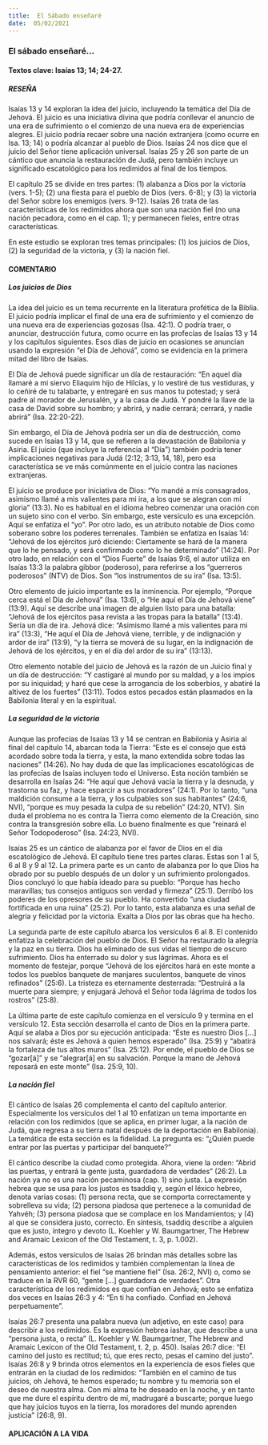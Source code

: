```yaml
---
title:  El Sábado enseñaré
date:  05/02/2021
---
```


### El sábado enseñaré...

#### Textos clave: Isaías 13; 14; 24-27.

##### RESEÑA

Isaías 13 y 14 exploran la idea del juicio, incluyendo la temática del Día de Jehová. El juicio es una iniciativa divina que podría conllevar el anuncio de una era de sufrimiento o el comienzo de una nueva era de experiencias alegres. El juicio podría recaer sobre una nación extranjera (como ocurre en Isa. 13; 14) o podría alcanzar al pueblo de Dios. Isaías 24 nos dice que el juicio del Señor tiene aplicación universal. Isaías 25 y 26 son parte de un cántico que anuncia la restauración de Judá, pero también incluye un significado escatológico para los redimidos al final de los tiempos.

El capítulo 25 se divide en tres partes: (1) alabanza a Dios por la victoria (vers. 1-5); (2) una fiesta para el pueblo de Dios (vers. 6-8); y (3) la victoria del Señor sobre los enemigos (vers. 9-12). Isaías 26 trata de las características de los redimidos ahora que son una nación fiel (no una nación pecadora, como en el cap. 1); y permanecen fieles, entre otras características.

En este estudio se exploran tres temas principales: (1) los juicios de Dios, (2) la seguridad de la victoria, y (3) la nación fiel.

#### COMENTARIO

##### Los juicios de Dios

La idea del juicio es un tema recurrente en la literatura profética de la Biblia. El juicio podría implicar el final de una era de sufrimiento y el comienzo de una nueva era de experiencias gozosas (Isa. 42:1). O podría traer, o anunciar, destrucción futura, como ocurre en las profecías de Isaías 13 y 14 y los capítulos siguientes. Esos días de juicio en ocasiones se anuncian usando la expresión “el Día de Jehová”, como se evidencia en la primera mitad del libro de Isaías.

El Día de Jehová puede significar un día de restauración: “En aquel día llamaré a mi siervo Eliaquim hijo de Hilcías, y lo vestiré de tus vestiduras, y lo ceñiré de tu talabarte, y entregaré en sus manos tu potestad; y será padre al morador de Jerusalén, y a la casa de Judá. Y pondré la llave de la casa de David sobre su hombro; y abrirá, y nadie cerrará; cerrará, y nadie abrirá” (Isa. 22:20-22).

Sin embargo, el Día de Jehová podría ser un día de destrucción, como sucede en Isaías 13 y 14, que se refieren a la devastación de Babilonia y Asiria. El juicio (que incluye la referencia al “Día”) también podría tener implicaciones negativas para Judá (2:12; 3:13, 14, 18), pero esa característica se ve más comúnmente en el juicio contra las naciones extranjeras.

El juicio se produce por iniciativa de Dios: “Yo mandé a mis consagrados, asimismo llamé a mis valientes para mi ira, a los que se alegran con mi gloria” (13:3). No es habitual en el idioma hebreo comenzar una oración con un sujeto sino con el verbo. Sin embargo, este versículo es una excepción. Aquí se enfatiza el “yo”. Por otro lado, es un atributo notable de Dios como soberano sobre los poderes terrenales. También se enfatiza en Isaías 14: “Jehová de los ejércitos juró diciendo: Ciertamente se hará de la manera que lo he pensado, y será confirmado como lo he determinado” (14:24). Por otro lado, en relación con el “Dios Fuerte” de Isaías 9:6, el autor utiliza en Isaías 13:3 la palabra gibbor (poderoso), para referirse a los “guerreros poderosos” (NTV) de Dios. Son “los instrumentos de su ira” (Isa. 13:5).

Otro elemento de juicio importante es la inminencia. Por ejemplo, “Porque cerca está el Día de Jehová” (Isa. 13:6), o “He aquí el Día de Jehová viene” (13:9). Aquí se describe una imagen de alguien listo para una batalla: “Jehová de los ejércitos pasa revista a las tropas para la batalla” (13:4). Sería un día de ira. Jehová dice: “Asimismo llamé a mis valientes para mi ira” (13:3), “He aquí el Día de Jehová viene, terrible, y de indignación y ardor de ira” (13:9), “y la tierra se moverá de su lugar, en la indignación de Jehová de los ejércitos, y en el día del ardor de su ira” (13:13).

Otro elemento notable del juicio de Jehová es la razón de un Juicio final y un día de destrucción: “Y castigaré al mundo por su maldad, y a los impíos por su iniquidad; y haré que cese la arrogancia de los soberbios, y abatiré la altivez de los fuertes” (13:11). Todos estos pecados están plasmados en la Babilonia literal y en la espiritual.

##### La seguridad de la victoria

Aunque las profecías de Isaías 13 y 14 se centran en Babilonia y Asiria al final del capítulo 14, abarcan toda la Tierra: “Este es el consejo que está acordado sobre toda la tierra, y esta, la mano extendida sobre todas las naciones” (14:26). No hay duda de que las implicaciones escatológicas de las profecías de Isaías incluyen todo el Universo. Esta noción también se desarrolla en Isaías 24: “He aquí que Jehová vacía la tierra y la desnuda, y trastorna su faz, y hace esparcir a sus moradores” (24:1). Por lo tanto, “una maldición consume a la tierra, y los culpables son sus habitantes” (24:6, NVI), “porque es muy pesada la culpa de su rebelión” (24:20, NTV). Sin duda el problema no es contra la Tierra como elemento de la Creación, sino contra la transgresión sobre ella. Lo bueno finalmente es que “reinará el Señor Todopoderoso” (Isa. 24:23, NVI).

Isaías 25 es un cántico de alabanza por el favor de Dios en el día escatológico de Jehová. El capítulo tiene tres partes claras. Estas son 1 al 5, 6 al 8 y 9 al 12. La primera parte es un canto de alabanza por lo que Dios ha obrado por su pueblo después de un dolor y un sufrimiento prolongados. Dios concluyó lo que había ideado para su pueblo: “Porque has hecho maravillas; tus consejos antiguos son verdad y firmeza” (25:1). Derribó los poderes de los opresores de su pueblo. Ha convertido “una ciudad fortificada en una ruina” (25:2). Por lo tanto, esta alabanza es una señal de alegría y felicidad por la victoria. Exalta a Dios por las obras que ha hecho.

La segunda parte de este capítulo abarca los versículos 6 al 8. El contenido enfatiza la celebración del pueblo de Dios. El Señor ha restaurado la alegría y la paz en su tierra. Dios ha eliminado de sus vidas el tiempo de oscuro sufrimiento. Dios ha enterrado su dolor y sus lágrimas. Ahora es el momento de festejar, porque “Jehová de los ejércitos hará en este monte a todos los pueblos banquete de manjares suculentos, banquete de vinos refinados” (25:6). La tristeza es eternamente desterrada: “Destruirá a la muerte para siempre; y enjugará Jehová el Señor toda lágrima de todos los rostros” (25:8).

La última parte de este capítulo comienza en el versículo 9 y termina en el versículo 12. Esta sección desarrolla el canto de Dios en la primera parte. Aquí se alaba a Dios por su ejecución anticipada: “Éste es nuestro Dios [...] nos salvará; éste es Jehová a quien hemos esperado” (Isa. 25:9) y “abatirá la fortaleza de tus altos muros” (Isa. 25:12). Por ende, el pueblo de Dios se “gozar[á]” y se “alegrar[á] en su salvación. Porque la mano de Jehová reposará en este monte” (Isa. 25:9, 10).

##### La nación fiel

El cántico de Isaías 26 complementa el canto del capítulo anterior. Especialmente los versículos del 1 al 10 enfatizan un tema importante en relación con los redimidos (que se aplica, en primer lugar, a la nación de Judá, que regresa a su tierra natal después de la deportación en Babilonia). La temática de esta sección es la fidelidad. La pregunta es: “¿Quién puede entrar por las puertas y participar del banquete?”

El cántico describe la ciudad como protegida. Ahora, viene la orden: “Abrid las puertas, y entrará la gente justa, guardadora de verdades” (26:2). La nación ya no es una nación pecaminosa (cap. 1) sino justa. La expresión hebrea que se usa para los justos es tsaddiq y, según el léxico hebreo, denota varias cosas: (1) persona recta, que se comporta correctamente y sobrelleva su vida; (2) persona piadosa que pertenece a la comunidad de Yahvéh; (3) persona piadosa que se complace en los Mandamientos; y (4) al que se considera justo, correcto. En síntesis, tsaddiq describe a alguien que es justo, íntegro y devoto (L. Koehler y W. Baumgartner, The Hebrew and Aramaic Lexicon of the Old Testament, t. 3, p. 1.002).

Además, estos versículos de Isaías 26 brindan más detalles sobre las características de los redimidos y también complementan la línea de pensamiento anterior: el fiel “se mantiene fiel” (Isa. 26:2, NVI) o, como se traduce en la RVR 60, “gente [...] guardadora de verdades”. Otra característica de los redimidos es que confían en Jehová; esto se enfatiza dos veces en Isaías 26:3 y 4: “En ti ha confiado. Confiad en Jehová perpetuamente”.

Isaías 26:7 presenta una palabra nueva (un adjetivo, en este caso) para describir a los redimidos. Es la expresión hebrea iashar, que describe a una “persona justa, o recta” (L. Koehler y W. Baumgartner, The Hebrew and Aramaic Lexicon of the Old Testament, t. 2, p. 450). Isaías 26:7 dice: “El camino del justo es rectitud; tú, que eres recto, pesas el camino del justo”. Isaías 26:8 y 9 brinda otros elementos en la experiencia de esos fieles que entrarán en la ciudad de los redimidos: “También en el camino de tus juicios, oh Jehová, te hemos esperado; tu nombre y tu memoria son el deseo de nuestra alma. Con mi alma te he deseado en la noche, y en tanto que me dure el espíritu dentro de mí, madrugaré a buscarte; porque luego que hay juicios tuyos en la tierra, los moradores del mundo aprenden justicia” (26:8, 9).

#### APLICACIÓN A LA VIDA
